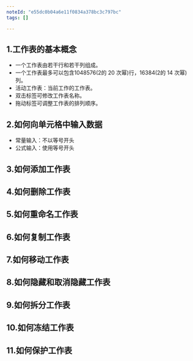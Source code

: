 ```yaml
---
noteId: "e55dc0b04a6e11f0834a378bc3c797bc"
tags: []

---
```


## 1.工作表的基本概念
- 一个工作表由若干行和若干列组成。
- 一个工作表最多可以包含1048576(2的 20 次幂)行，16384(2的 14 次幂) 列。
- 活动工作表：当前工作的工作表。
- 双击标签可修改工作表名称。
- 拖动标签可调整工作表的排列顺序。

## 2.如何向单元格中输入数据

- 常量输入：不以等号开头
- 公式输入：使用等号开头

## 3.如何添加工作表

## 4.如何删除工作表

## 5.如何重命名工作表

## 6.如何复制工作表

## 7.如何移动工作表

## 8.如何隐藏和取消隐藏工作表

## 9.如何拆分工作表

## 10.如何冻结工作表

## 11.如何保护工作表

